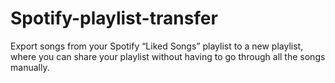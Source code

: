 # Spotify-playlist-transfer
Export songs from your Spotify “Liked Songs” playlist to a new playlist, where you can share your playlist without having to go through all the songs manually.
